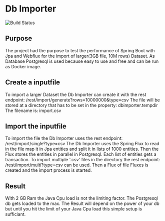 # Db Importer

![Build Status](https://travis-ci.org/Angular2Guy/DbImporter.svg?branch=master)

## Purpose
The project had the purpose to test the performance of Spring Boot with Jpa and Webflux for the import of larger(3GB file, 10M rows) Dataset. As Database Postgresql is used because easy to use and free and can be run as Docker image.

## Create a inputfile
To import a larger Dataset the Db Importer can create it with the rest endpoint: /rest/import/generate?rows=10000000&type=csv
The file will be stored at a directory that has to be set in the property: dbimporter.tempdir
The filename is: import.csv


## Import the inputfile
To import the file the Db Importer uses the rest endpoint: /rest/import/single?type=csv
The Db Importer uses the Spring Flux to read in the file map it in Jpa entities and split it in lists of 1000 entities. Then the Flux stores the entities in parallel in Postgresql. Each list of entities gets a transaction.
To import multiple '.csv' files in the directory the rest endpoint: /rest/import/multi?type=csv can be used. Then a Flux of file Fluxes is created and the import process is started. 

## Result
With 2 GB Ram the Java Cpu load is not the limiting factor. The Postgresql db gets loaded to the max. The Result will depend on the power of your db but until you hit the limit of your Java Cpu load this simple setup is sufficiant. 